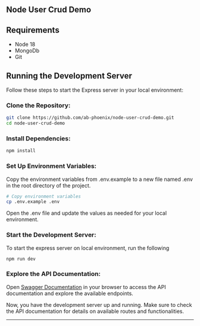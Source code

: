## Node User Crud Demo

## Requirements

* Node 18
* MongoDb
* Git

## Running the Development Server
Follow these steps to start the Express server in your local environment:

### Clone the Repository:
```bash
git clone https://github.com/ab-phoenix/node-user-crud-demo.git
cd node-user-crud-demo
```

### Install Dependencies:
```bash
npm install
```

### Set Up Environment Variables:
Copy the environment variables from .env.example to a new file named .env in the root directory of the project.
```bash
# Copy environment variables
cp .env.example .env
```

Open the .env file and update the values as needed for your local environment.

### Start the Development Server:

To start the express server on local environment, run the following

```bash
npm run dev
```

### Explore the API Documentation:

Open [Swagger Documentation](http://localhost:3000/api/v1/doc) in your browser to access the API documentation and explore the available endpoints.

Now, you have the development server up and running. Make sure to check the API documentation for details on available routes and functionalities.


------------


